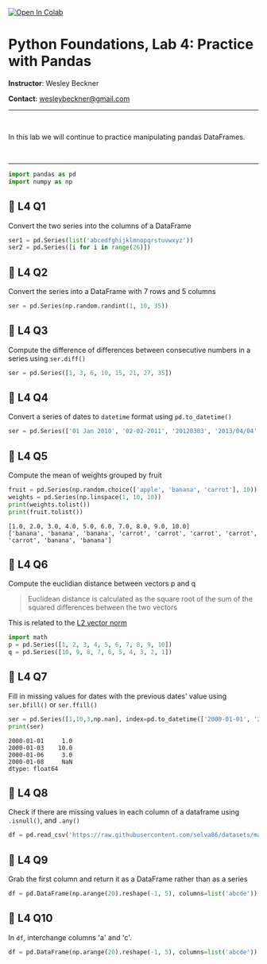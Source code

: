 <a href="https://colab.research.google.com/github/wesleybeckner/python_foundations/blob/main/notebooks/exercises/E4_Pandas.ipynb" target="_parent"><img src="https://colab.research.google.com/assets/colab-badge.svg" alt="Open In Colab"/></a>

# Python Foundations, Lab 4: Practice with Pandas

**Instructor**: Wesley Beckner

**Contact**: wesleybeckner@gmail.com<br>

---

<br>

In this lab we will continue to practice manipulating pandas DataFrames.

<br>

---





```python
import pandas as pd
import numpy as np
```

## 🐼 L4 Q1 

Convert the two series into the columns of a DataFrame


```python
ser1 = pd.Series(list('abcedfghijklmnopqrstuvwxyz'))
ser2 = pd.Series([i for i in range(26)])
```

## 🐼 L4 Q2

Convert the series into a DataFrame with 7 rows and 5 columns


```python
ser = pd.Series(np.random.randint(1, 10, 35))
```

## 🐼 L4 Q3

Compute the difference of differences between consecutive numbers in a series using `ser.diff()`



```python
ser = pd.Series([1, 3, 6, 10, 15, 21, 27, 35])
```

## 🐼 L4 Q4 

Convert a series of dates to `datetime` format using `pd.to_datetime()`


```python
ser = pd.Series(['01 Jan 2010', '02-02-2011', '20120303', '2013/04/04', '2014-05-05', '2015-06-06T12:20'])
```

## 🐼 L4 Q5

Compute the mean of weights grouped by fruit



```python
fruit = pd.Series(np.random.choice(['apple', 'banana', 'carrot'], 10))
weights = pd.Series(np.linspace(1, 10, 10))
print(weights.tolist())
print(fruit.tolist())
```

    [1.0, 2.0, 3.0, 4.0, 5.0, 6.0, 7.0, 8.0, 9.0, 10.0]
    ['banana', 'banana', 'banana', 'carrot', 'carrot', 'carrot', 'carrot', 'carrot', 'banana', 'banana']


## 🐼 L4 Q6

Compute the euclidian distance between vectors p and q 

> Euclidean distance is calculated as the square root of the sum of the squared differences between the two vectors

This is related to the [L2 vector norm](https://machinelearningmastery.com/vector-norms-machine-learning/)


```python
import math
p = pd.Series([1, 2, 3, 4, 5, 6, 7, 8, 9, 10])
q = pd.Series([10, 9, 8, 7, 6, 5, 4, 3, 2, 1])
```

## 🐼 L4 Q7

Fill in missing values for dates with the previous dates' value using `ser.bfill()` or `ser.ffill()`


```python
ser = pd.Series([1,10,3,np.nan], index=pd.to_datetime(['2000-01-01', '2000-01-03', '2000-01-06', '2000-01-08']))
print(ser)
```

    2000-01-01     1.0
    2000-01-03    10.0
    2000-01-06     3.0
    2000-01-08     NaN
    dtype: float64


## 🐼 L4 Q8

Check if there are missing values in each column of a dataframe using `.isnull()`, and `.any()`


```python
df = pd.read_csv('https://raw.githubusercontent.com/selva86/datasets/master/Cars93_miss.csv')
```

## 🐼 L4 Q9

Grab the first column and return it as a DataFrame rather than as a series


```python
df = pd.DataFrame(np.arange(20).reshape(-1, 5), columns=list('abcde'))
```

## 🐼 L4 Q10

In `df`, interchange columns 'a' and 'c'.


```python
df = pd.DataFrame(np.arange(20).reshape(-1, 5), columns=list('abcde'))
```

